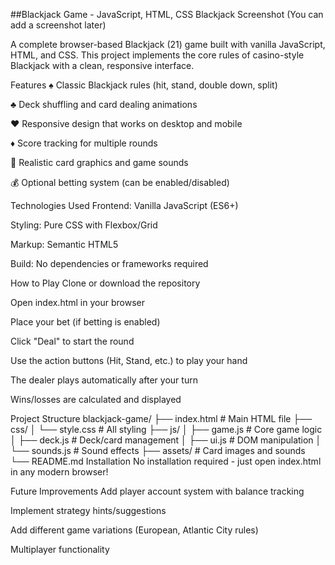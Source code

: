 ##Blackjack Game - JavaScript, HTML, CSS
Blackjack Screenshot (You can add a screenshot later)

A complete browser-based Blackjack (21) game built with vanilla JavaScript, HTML, and CSS. This project implements the core rules of casino-style Blackjack with a clean, responsive interface.

Features
♠️ Classic Blackjack rules (hit, stand, double down, split)

♣️ Deck shuffling and card dealing animations

♥️ Responsive design that works on desktop and mobile

♦️ Score tracking for multiple rounds

🎴 Realistic card graphics and game sounds

💰 Optional betting system (can be enabled/disabled)

Technologies Used
Frontend: Vanilla JavaScript (ES6+)

Styling: Pure CSS with Flexbox/Grid

Markup: Semantic HTML5

Build: No dependencies or frameworks required

How to Play
Clone or download the repository

Open index.html in your browser

Place your bet (if betting is enabled)

Click "Deal" to start the round

Use the action buttons (Hit, Stand, etc.) to play your hand

The dealer plays automatically after your turn

Wins/losses are calculated and displayed

Project Structure
blackjack-game/
├── index.html          # Main HTML file
├── css/
│   └── style.css       # All styling
├── js/
│   ├── game.js         # Core game logic
│   ├── deck.js         # Deck/card management
│   ├── ui.js           # DOM manipulation
│   └── sounds.js       # Sound effects
├── assets/             # Card images and sounds
└── README.md
Installation
No installation required - just open index.html in any modern browser!

Future Improvements
Add player account system with balance tracking

Implement strategy hints/suggestions

Add different game variations (European, Atlantic City rules)

Multiplayer functionality
